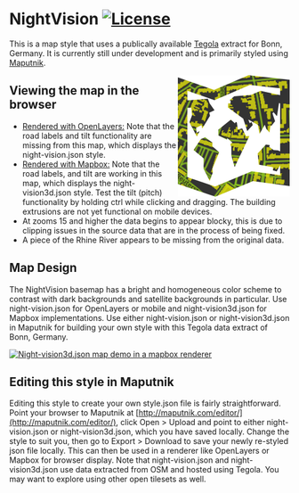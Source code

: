# NightVision [![License](https://img.shields.io/badge/License-BSD%202--Clause-orange.svg)](https://opensource.org/licenses/BSD-2-Clause)
This is a map style that uses a publically available [Tegola](https://github.com/terranodo/tegola) extract for Bonn, Germany. It is currently still under development and is primarily styled using [Maputnik](https://github.com/maputnik/editor).

<img align="right" alt="TegolaNightVision" src="logo.png" />

## Viewing the map in the browser
- [Rendered with OpenLayers:](http://htmlpreview.github.io/?https://github.com/PetersonGIS/NightVision/blob/master/live-map.html)
Note that the road labels and tilt functionality are missing from this map, which displays the night-vision.json style.
- [Rendered with Mapbox:](http://www.gretchenpeterson.com/live-map-mapbox-night-vision.html) 
  Note that the road labels, and tilt are working in this map, which displays the night-vision3d.json style. Test the tilt (pitch)   functionality by holding ctrl while clicking and dragging. The building extrusions are not yet functional on mobile devices.
- At zooms 15 and higher the data begins to appear blocky, this is due to clipping issues in the source data that are in the process of    being fixed.
- A piece of the Rhine River appears to be missing from the original data.

## Map Design

The NightVision basemap has a bright and homogeneous color scheme to contrast with dark backgrounds and satellite backgrounds in particular. Use night-vision.json for OpenLayers or mobile and night-vision3d.json for Mapbox implementations. Use either night-vision.json or night-vision3d.json in Maputnik for building your own style with this Tegola data extract of Bonn, Germany. 

[![Night-vision3d.json map demo in a mapbox renderer](demo.gif)](http://www.gretchenpeterson.com/live-map-mapbox-night-vision.html)

## Editing this style in Maputnik

Editing this style to create your own style.json file is fairly straightforward. Point your browser to Maputnik at  [http://maputnik.com/editor/](http://maputnik.com/editor/), click Open > Upload and point to either night-vision.json or night-vision3d.json, which you have saved locally. Change the style to suit you, then go to Export > Download to save your newly re-styled json file locally. This can then be used in a renderer like OpenLayers or Mapbox for browser display. Note that night-vision.json and night-vision3d.json use data extracted from OSM and hosted using Tegola. You may want to explore using other open tilesets as well.

